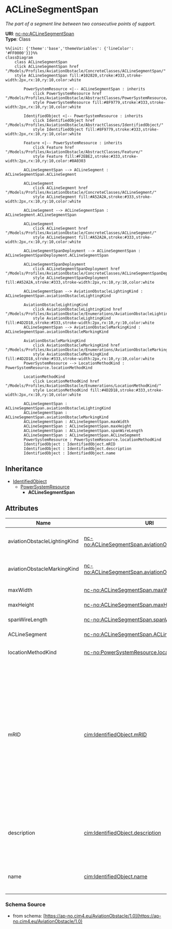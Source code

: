# ACLineSegmentSpan

_The part of a segment line between two consecutive points of support._

**URI**: [nc-no:ACLineSegmentSpan](http://cim4.eu/ns/nc-no#ACLineSegmentSpan)<br />
**Type**: Class

```mermaid
%%{init: {'theme':'base','themeVariables': {'lineColor': '#FF0000'}}}%%
classDiagram
    class ACLineSegmentSpan
    click ACLineSegmentSpan href "/Models/Profiles/AviationObstacle/ConcreteClasses/ACLineSegmentSpan/"
    style ACLineSegmentSpan fill:#102820,stroke:#333,stroke-width:2px,rx:10,ry:10,color:white
     
        PowerSystemResource <|-- ACLineSegmentSpan : inherits
            click PowerSystemResource href "/Models/Profiles/AviationObstacle/AbstractClasses/PowerSystemResource/"
            style PowerSystemResource fill:#8F9779,stroke:#333,stroke-width:2px,rx:10,ry:10,color:white
     
        IdentifiedObject <|-- PowerSystemResource : inherits
            click IdentifiedObject href "/Models/Profiles/AviationObstacle/AbstractClasses/IdentifiedObject/"
            style IdentifiedObject fill:#8F9779,stroke:#333,stroke-width:2px,rx:10,ry:10,color:white

        Feature <|-- PowerSystemResource : inherits
            click Feature href "/Models/Profiles/AviationObstacle/AbstractClasses/Feature/"
            style Feature fill:#F2EBE2,stroke:#333,stroke-width:2px,rx:10,ry:10,color:#8A0303

        ACLineSegmentSpan --> ACLineSegment : ACLineSegmentSpan.ACLineSegment

        ACLineSegment
            click ACLineSegment href "/Models/Profiles/AviationObstacle/ConcreteClasses/ACLineSegment/"
            style ACLineSegment fill:#A52A2A,stroke:#333,stroke-width:2px,rx:10,ry:10,color:white

        ACLineSegment --> ACLineSegmentSpan : ACLineSegment.ACLineSegmentSpan

        ACLineSegment
            click ACLineSegment href "/Models/Profiles/AviationObstacle/ConcreteClasses/ACLineSegment/"
            style ACLineSegment fill:#A52A2A,stroke:#333,stroke-width:2px,rx:10,ry:10,color:white

        ACLineSegmentSpanDeployment --> ACLineSegmentSpan : ACLineSegmentSpanDeployment.ACLineSegmentSpan

        ACLineSegmentSpanDeployment
            click ACLineSegmentSpanDeployment href "/Models/Profiles/AviationObstacle/ConcreteClasses/ACLineSegmentSpanDeployment/"
            style ACLineSegmentSpanDeployment fill:#A52A2A,stroke:#333,stroke-width:2px,rx:10,ry:10,color:white

        ACLineSegmentSpan --> AviationObstacleLightingKind : ACLineSegmentSpan.aviationObstacleLightingKind

        AviationObstacleLightingKind
            click AviationObstacleLightingKind href "/Models/Profiles/AviationObstacle/Enumerations/AviationObstacleLightingKind/"
            style AviationObstacleLightingKind fill:#4D2D18,stroke:#333,stroke-width:2px,rx:10,ry:10,color:white
        ACLineSegmentSpan --> AviationObstacleMarkingKind : ACLineSegmentSpan.aviationObstacleMarkingKind

        AviationObstacleMarkingKind
            click AviationObstacleMarkingKind href "/Models/Profiles/AviationObstacle/Enumerations/AviationObstacleMarkingKind/"
            style AviationObstacleMarkingKind fill:#4D2D18,stroke:#333,stroke-width:2px,rx:10,ry:10,color:white
        PowerSystemResource --> LocationMethodKind : PowerSystemResource.locationMethodKind

        LocationMethodKind
            click LocationMethodKind href "/Models/Profiles/AviationObstacle/Enumerations/LocationMethodKind/"
            style LocationMethodKind fill:#4D2D18,stroke:#333,stroke-width:2px,rx:10,ry:10,color:white

        ACLineSegmentSpan : ACLineSegmentSpan.aviationObstacleLightingKind
        ACLineSegmentSpan : ACLineSegmentSpan.aviationObstacleMarkingKind
        ACLineSegmentSpan : ACLineSegmentSpan.maxWidth
        ACLineSegmentSpan : ACLineSegmentSpan.maxHeight
        ACLineSegmentSpan : ACLineSegmentSpan.spanWireLength
        ACLineSegmentSpan : ACLineSegmentSpan.ACLineSegment
        PowerSystemResource : PowerSystemResource.locationMethodKind
        IdentifiedObject : IdentifiedObject.mRID
        IdentifiedObject : IdentifiedObject.description
        IdentifiedObject : IdentifiedObject.name
```

## Inheritance
* [IdentifiedObject](/Models/Profiles/AviationObstacle/AbstractClasses/IdentifiedObject/)
    * [PowerSystemResource](/Models/Profiles/AviationObstacle/AbstractClasses/PowerSystemResource/)
        * **ACLineSegmentSpan**

## Attributes
| Name | URI | Cardinality and Range | Description | Inheritance |
| ---  | --- | --- | --- | --- |
| aviationObstacleLightingKind | [nc-no:ACLineSegmentSpan.aviationObstacleLightingKind](http://cim4.eu/ns/nc-no#ACLineSegmentSpan.aviationObstacleLightingKind) | 0..1 AviationObstacleLightingKind | The kind of aviation obstacle lighting associated with the ACLineSegmentSpan. | direct |
| aviationObstacleMarkingKind | [nc-no:ACLineSegmentSpan.aviationObstacleMarkingKind](http://cim4.eu/ns/nc-no#ACLineSegmentSpan.aviationObstacleMarkingKind) | 0..1 AviationObstacleMarkingKind | The kind of aviation obstacle marking associated with the ACLineSegmentSpan. | direct |
| maxWidth | [nc-no:ACLineSegmentSpan.maxWidth](http://cim4.eu/ns/nc-no#ACLineSegmentSpan.maxWidth) | 0..1 Length | Max width of the AC Line Segment Span | direct |
| maxHeight | [nc-no:ACLineSegmentSpan.maxHeight](http://cim4.eu/ns/nc-no#ACLineSegmentSpan.maxHeight) | 0..1 Length | Max height of the AC Line Segment Span | direct |
| spanWireLength | [nc-no:ACLineSegmentSpan.spanWireLength](http://cim4.eu/ns/nc-no#ACLineSegmentSpan.spanWireLength) | 0..1 Length | Length of the AC Line Segment Span | direct |
| ACLineSegment | [nc-no:ACLineSegmentSpan.ACLineSegment](http://cim4.eu/ns/nc-no#ACLineSegmentSpan.ACLineSegment) | 0..* ACLineSegment | The associated AC Line Segment | direct |
| locationMethodKind | [nc-no:PowerSystemResource.locationMethodKind](http://cim4.eu/ns/nc-no#PowerSystemResource.locationMethodKind) | 0..1 LocationMethodKind | Possible methods to derive geographical location. | PowerSystemResource |
| mRID | [cim:IdentifiedObject.mRID](https://cim.ucaiug.io/ns#IdentifiedObject.mRID) | 0..1 string | Master resource identifier issued by a model authority. The mRID is unique within an exchange context. Global uniqueness is easily achieved by using a UUID, as specified in RFC 4122, for the mRID. The use of UUID is strongly recommended.For CIMXML data files in RDF syntax conforming to IEC 61970-552, the mRID is mapped to rdf:ID or rdf:about attributes that identify CIM object elements. | IdentifiedObject |
| description | [cim:IdentifiedObject.description](https://cim.ucaiug.io/ns#IdentifiedObject.description) | 0..1 string | The description is a free human readable text describing or naming the object. It may be non unique and may not correlate to a naming hierarchy. | IdentifiedObject |
| name | [cim:IdentifiedObject.name](https://cim.ucaiug.io/ns#IdentifiedObject.name) | 0..1 string | The name is any free human readable and possibly non unique text naming the object. | IdentifiedObject |

### Schema Source
* from schema: [https://ap-no.cim4.eu/AviationObstacle/1.0](https://ap-no.cim4.eu/AviationObstacle/1.0)
